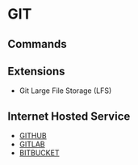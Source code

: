 # GIT

## Commands

<!-- https://www.atlassian.com/git/glossary -->

## Extensions

- Git Large File Storage (LFS)

<!-- https://git-lfs.github.com/ -->

## Internet Hosted Service

- [GITHUB]()
- [GITLAB]()
- [BITBUCKET]()

